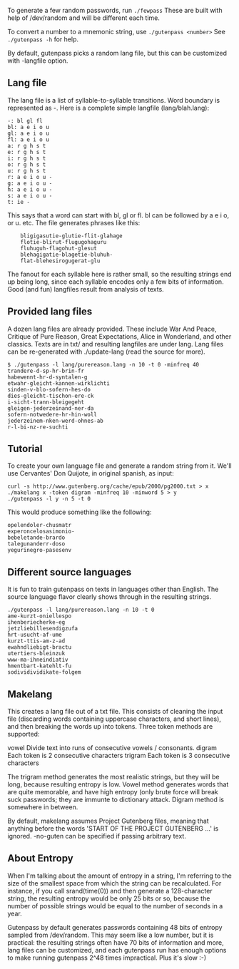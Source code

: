 To generate a few random passwords, run `./fewpass`
These are built with help of /dev/random and will be different
each time.

To convert a number to a mnemonic string, use `./gutenpass <number>`
See `./gutenpass -h` for help.

By default, gutenpass picks a random lang file, but this can be customized
with -langfile option.

## Lang file
The lang file is a list of syllable-to-syllable transitions.
Word boundary is represented as -.
Here is a complete simple langfile (lang/blah.lang):
~~~
-: bl gl fl
bl: a e i o u
gl: a e i o u
fl: a e i o u
a: r g h s t
e: r g h s t 
i: r g h s t 
o: r g h s t 
u: r g h s t 
r: a e i o u -
g: a e i o u -
h: a e i o u -
s: a e i o u -
t: ie -
~~~

This says that a word can start with bl, gl or fl.
bl can be followed by a e i o, or u. etc.
The file generates phrases like this:
~~~
    bligigasutie-glutie-flit-glahage
    flotie-blirut-flugugohaguru
    fluhuguh-flagohut-glesut
    blehagigatie-blagetie-bluhuh-
    flat-blehesirogugerat-glu
~~~
The fanout for each syllable here is rather small, so the resulting
strings end up being long, since each syllable encodes only a few bits of information.
Good (and fun) langfiles result from analysis of texts.

## Provided lang files
A dozen lang files are already provided. These include War And Peace,
Critique of Pure Reason, Great Expectations, Alice in Wonderland,
and other classics. Texts are in txt/ and resulting langfiles are under lang.
Lang files can be re-generated with ./update-lang (read the source for more).

~~~
$ ./gutenpass -l lang/purereason.lang -n 10 -t 0 -minfreq 40
trandere-d-sp-hr-brin-fr
habewennt-hr-d-syntalen-g
etwahr-gleicht-kannen-wirklichti
sinden-v-blo-sofern-hes-do
dies-gleicht-tischon-ere-ck
i-sicht-trann-bleigegeht
gleigen-jederzeinand-ner-da
sofern-notwedere-hr-hin-woll
jederzeinem-nken-werd-ohnes-ab
r-l-bi-nz-re-suchti
~~~

## Tutorial
To create your own language file
and generate a random string from it. We'll use Cervantes' Don Quijote,
in original spanish, as input:
~~~
curl -s http://www.gutenberg.org/cache/epub/2000/pg2000.txt > x
./makelang x -token digram -minfreq 10 -minword 5 > y
./gutenpass -l y -n 5 -t 0
~~~
This would produce something like the following:
~~~
opelendoler-chusmatr
experoncelosasimonio-
bebeletande-brardo
talegunanderr-doso
yegurinegro-pasesenv
~~~

## Different source languages
It is fun to train gutenpass on texts in languages other than English.
The source language flavor clearly shows through in the resulting strings.
~~~
./gutenpass -l lang/purereason.lang -n 10 -t 0
ame-kurzt-oniellespo
ihenberiecherke-eg
jetzliebillesendigzufa
hrt-usucht-af-ume
kurzt-ttis-am-z-ad
ewahndliebigt-bractu
utertiers-bleinzuk
www-ma-ihneindiativ
hmentbart-katehlt-fu
sodividividikate-folgem
~~~

## Makelang
This creates a lang file out of a txt file. 
This consists of cleaning the input file (discarding words containing
uppercase characters, and short lines), and then breaking the words
up into tokens. Three token methods are supported:

vowel    Divide text into runs of consecutive vowels / consonants.
digram   Each token is 2 consecutive characters
trigram  Each token is 3 consecutive characters

The trigram method generates the most realistic strings, but they will 
be long, because resulting entropy is low. Vowel method generates words that
are quite memorable, and have high entropy (only brute force will break
suck passwords; they are immunte to dictionary attack.
Digram method is somewhere in between.

By default, makelang assumes Project Gutenberg files,
meaning that anything before the words 'START OF THE PROJECT GUTENBERG ...'
is ignored. -no-guten can be specified if passing arbitrary text.

## About Entropy
When I'm talking about the amount of entropy in a string, I'm referring
to the size of the smallest space from which the string can be recalculated.
For instance, if you call srand(time(0)) and then generate
a 128-character string, the resulting entropy would be only 25 bits or so, because the number
of possible strings would be equal to the number of seconds in a year.

Gutenpass by default generates passwords containing 48 bits of entropy
sampled from /dev/random. This may seem like a low number, but it is
practical: the resulting strings often have 70 bits of information and more, lang files
can be customized, and each gutenpass run has enough options to make
running gutenpass 2^48 times impractical. Plus it's slow :-)
